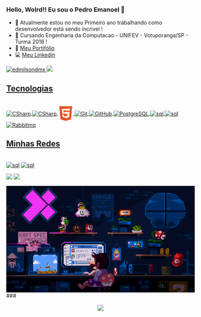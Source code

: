 ### Hello, Wolrd!! Eu sou o Pedro Emanoel 👋


- 🔭 Atualmente estou no meu Primeiro ano trabalhando como desenvolvedor está sendo incrivel !
- 🌱 Cursando Engenharia da Computacao - UNIFEV - Votuporanga/SP - Turma 2018 !
- 📜 <a href="https://github.com/pedro-emanoeltech?tab=repositories" target="_blank" rel="external">Meu Portifólio</a></br>
- 💻 <a href="https://www.linkedin.com/in/pedro-emanoel-tech/" rel="external">Meu Linkedin</a></br>


<div align="left">
  <a href="https://github.com/pedro-emanoeltech">
  <img height="140em" src="https://github-readme-stats.vercel.app/api?username=pedro-emanoeltech&show_icons=true&theme=dark&locale=en" alt="edmilsondmx"/>
  <img height="140em" src="https://github-readme-stats.vercel.app/api/top-langs/?username=pedro-emanoeltech&layout=compact&langs_count=7&theme=dark"/>
</div>
<h2>Tecnologias</h1>
<div style="display: inline_block"><br>
 
  <img align="center" alt="CSharp" height="40" width="40" src="https://cdn-icons-png.flaticon.com/512/6132/6132221.png">
  <img align="center" alt="CSharp" height="40" width="40" src="https://adrianwilczynski.gallerycdn.vsassets.io/extensions/adrianwilczynski/asp-net-core-snippet-pack/1.51.0/1586892181474/Microsoft.VisualStudio.Services.Icons.Default">
  <img align="center" alt="HTML" height="40" width="40" src="https://raw.githubusercontent.com/devicons/devicon/master/icons/html5/html5-original.svg">
  <img align="center" alt="Git" height="40" width="40" src="https://cdn.jsdelivr.net/gh/devicons/devicon/icons/git/git-original.svg">
  <img align="center" alt="GitHub" height="40" width="40" src="https://user-images.githubusercontent.com/3369400/139447912-e0f43f33-6d9f-45f8-be46-2df5bbc91289.png">
   <img align="center" alt="PostgreSQL" height="45" width="45" src="https://user-images.githubusercontent.com/51706758/199855865-dd907055-7e38-418e-b4a4-c9e5b6a78077.png">
  <img align="center" alt="sql" height="45" width="45" src="https://cdn-icons-png.flaticon.com/512/4492/4492311.png">
  <img align="center" alt="sql" height="45" width="45" src="https://cdn-icons-png.flaticon.com/512/1199/1199128.png">
  <img align="center" alt="Rabbitmq" height="45" width="45" src="https://cdn.freebiesupply.com/logos/large/2x/rabbitmq-logo-png-transparent.png">
 
  
  
</div>
  
  ##
  
<div> 
  

  
<h2>Minhas Redes</h1>
<div style="display: inline_block"><br>
  <a href="https://www.youtube.com/channel/UCoBLz9kZPUiRBdXXNYyZiIA" >  <img align="center" alt="sql" height="45" width="45" src="https://cdn-icons-png.flaticon.com/512/1384/1384060.png"></a>
  <a href = "mailto:pedro.emanoeltech@hotmail.com">  <img align="center" alt="sql" height="45" width="45" src="https://cdn-icons-png.flaticon.com/512/732/732223.png">

  
  <a href="https://www.linkedin.com/in/pedro-emanoel-tech/" target="_blank"><img src="https://img.shields.io/badge/-LinkedIn-%230077B5?style=for-the-badge&logo=linkedin&logoColor=white" target="_blank"></a>
  <a href="https://www.facebook.com/pedro.emanueltech" target="_blank"><img src="https://img.shields.io/badge/Facebook-1877F2?style=for-the-badge&logo=facebook&logoColor=white" target="_blank"></a>
 
</div>

<div>
  
  <img align="center" alt="mario" max-width="500em" src="https://github.com/edmilsondmx/projeto-portifolio/blob/main/imagem/IMG_0800.GIF?raw=true">
    
</div>
  ###
  <p align="center"><img align="center" src="https://profile-counter.glitch.me/{edmilsondmx}/count.svg" /></p> 


